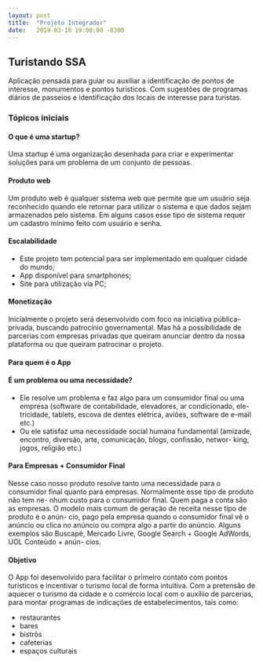 ```yaml
---
layout: post
title:  "Projeto Integrador"
date:   2019-03-18 19:00:00 -0300
---
```




## Turistando SSA

Aplicação pensada para guiar ou auxiliar a identificação de pontos de interesse, monumentos e pontos turísticos. Com sugestões de programas diários de passeios e identificação dos locais de interesse para turistas.

### Tópicos iniciais

#### O que é uma startup?

Uma startup é uma organização desenhada para criar e experimentar soluções
para um problema de um conjunto de pessoas.

#### Produto web

Um produto web é qualquer sistema web que permite que um usuário seja
reconhecido quando ele retornar para utilizar o sistema e que dados sejam
armazenados pelo sistema. Em alguns casos esse tipo de sistema requer um
cadastro mínimo feito com usuário e senha.

#### Escalabilidade

- Este projeto tem potencial para ser implementado em qualquer cidade do mundo;
- App disponível para smartphones;
- Site para utilização via PC;

#### Monetização

Inicialmente o projeto será desenvolvido com foco na iniciativa pública-privada, buscando patrocínio governamental. Mas há a possibilidade de parcerias com empresas privadas que queiram anunciar dentro da nossa plataforma ou que queiram patrocinar o projeto.

#### Para quem é o App

#### É um problema ou uma necessidade?

- Ele resolve um problema e faz algo para um consumidor final ou uma
empresa (software de contabilidade, elevadores, ar condicionado, ele-
tricidade, tablets, escova de dentes elétrica, aviões, software de e-mail
etc.)
- Ou ele satisfaz uma necessidade social humana fundamental (amizade,
encontro, diversão, arte, comunicação, blogs, confissão, networ-
king, jogos, religião etc.)


#### Para Empresas + Consumidor Final

Nesse caso nosso produto resolve tanto uma necessidade para o consumidor
final quanto para empresas. Normalmente esse tipo de produto não tem ne-
nhum custo para o consumidor final. Quem paga a conta são as empresas. O
modelo mais comum de geração de receita nesse tipo de produto é o anún-
cio, pago pela empresa quando o consumidor final vê o anúncio ou clica no
anúncio ou compra algo a partir do anúncio. Alguns exemplos são Buscapé,
Mercado Livre, Google Search + Google AdWords, UOL Conteúdo + anún-
cios.

#### Objetivo

O App foi desenvolvido para facilitar o primeiro contato com pontos turísticos e incentivar o turismo local de forma intuitiva.
Com a pretensão de aquecer o turismo da cidade e o comércio local com o auxíliio de parcerias, para montar programas de indicações de estabelecimentos, tais como:
- restaurantes
- bares
- bistrôs
- cafeterias
- espaços culturais 